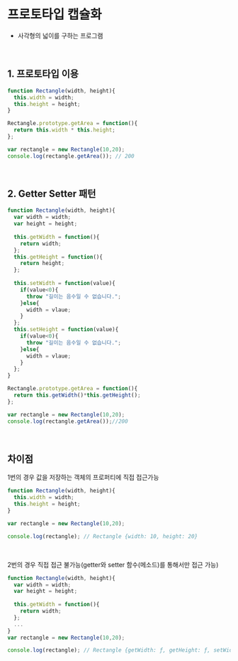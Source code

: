 # 프로토타입 캡슐화
* 사각형의 넓이를 구하는 프로그램

<br/>

## 1. 프로토타입 이용
```js
function Rectangle(width, height){
  this.width = width;
  this.height = height;
}

Rectangle.prototype.getArea = function(){
  return this.width * this.height;
};
```
```js
var rectangle = new Rectangle(10,20);
console.log(rectangle.getArea()); // 200
```

<br/>

## 2. Getter Setter 패턴
```js
function Rectangle(width, height){
  var width = width;
  var height = height;
  
  this.getWidth = function(){
    return width;
  };
  this.getHeight = function(){
    return height;
  };
  
  this.setWidth = function(value){
    if(value<0){
      throw "길이는 음수일 수 없습니다.";
    }else{
      width = vlaue;
    }
  };
  this.setHeight = function(value){
    if(value<0){
      throw "길이는 음수일 수 없습니다.";
    }else{
      width = vlaue;
    }
  };
}

Rectangle.prototype.getArea = function(){
  return this.getWidth()*this.getHeight();
};
```

```js
var rectangle = new Rectangle(10,20);
console.log(rectangle.getArea());//200
```

<br/>

## 차이점
1번의 경우 값을 저장하는 객체의 프로퍼티에 직접 접근가능
```js
function Rectangle(width, height){
  this.width = width;
  this.height = height;
}

var rectangle = new Rectangle(10,20);

console.log(rectangle); // Rectangle {width: 10, height: 20}
```

<br/>

2번의 경우 직접 접근 불가능(getter와 setter 함수(메소드)를 통해서만 접근 가능)
```js
function Rectangle(width, height){
  var width = width;
  var height = height;
  
  this.getWidth = function(){
    return width;
  };  
  ...
}
var rectangle = new Rectangle(10,20);

console.log(rectangle); // Rectangle {getWidth: ƒ, getHeight: ƒ, setWidth: ƒ, setHeight: ƒ}
```
